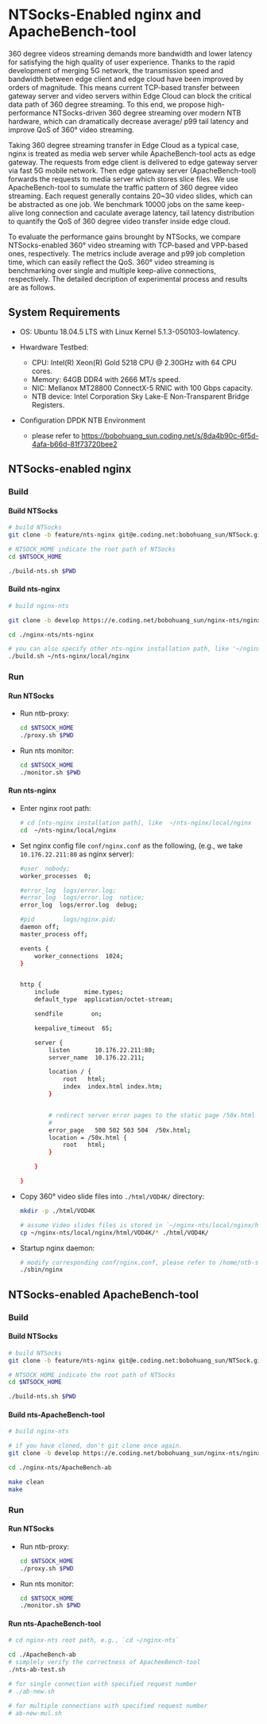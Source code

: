 
# NTSocks-Enabled nginx and ApacheBench-tool

360 degree videos streaming demands more bandwidth and lower latency for satisfying the high quality of user experience. Thanks to the rapid development of merging 5G network, the transmission speed and bandwidth between edge client and edge cloud have been improved by orders of magnitude. This means current TCP-based transfer between gateway server and video servers within Edge Cloud can block the critical data path of 360 degree streaming. To this end, we propose high-performance NTSocks-driven 360 degree streaming over modern NTB hardware, which can dramatically decrease average/ p99 tail latency and improve QoS of 360° video streaming.

Taking 360 degree streaming transfer in Edge Cloud as a typical case, nginx is treated as media web server while ApacheBench-tool acts as edge gateway. The requests from edge client is delivered to edge gateway server via fast 5G mobile network. Then edge gateway server (ApacheBench-tool) forwards the requests to media server which stores slice files. We use ApacheBench-tool to sumulate the traffic pattern of 360 degree video streaming. Each request generally contains 20~30 video slides, which can be abstracted as one job. We benchmark 10000 jobs on the same keep-alive long connection and caculate average latency, tail latency distribution to quantify the QoS of 360 degree video transfer inside edge cloud.


To evaluate the performance gains brounght by NTSocks, we compare NTSocks-enabled 360° video streaming with TCP-based and VPP-based ones, respectively. The metrics include average and p99 job completion time, which can easily reflect the QoS. 360° video streaming is benchmarking over single and multiple keep-alive connections, respectively. The detailed decription of experimental process and results are as follows.


## System Requirements

- OS: Ubuntu 18.04.5 LTS with Linux Kernel 5.1.3-050103-lowlatency.

- Hwardware Testbed:
    - CPU: Intel(R) Xeon(R) Gold 5218 CPU @ 2.30GHz with 64 CPU cores.
    - Memory: 64GB DDR4 with 2666 MT/s speed.
    - NIC: Mellanox MT28800 ConnectX-5 RNIC with 100 Gbps capacity.
    - NTB device: Intel Corporation Sky Lake-E Non-Transparent Bridge Registers.

- Configuration DPDK NTB Environment
    - please refer to https://bobohuang_sun.coding.net/s/8da4b90c-6f5d-4afa-b66d-81f73720bee2


## NTSocks-enabled nginx

### Build

#### Build NTSocks

```sh
# build NTSocks
git clone -b feature/nts-nginx git@e.coding.net:bobohuang_sun/NTSock.git

# NTSOCK_HOME indicate the root path of NTSocks
cd $NTSOCK_HOME

./build-nts.sh $PWD
```

#### Build nts-nginx

```sh
# build nginx-nts

git clone -b develop https://e.coding.net/bobohuang_sun/nginx-nts/nginx-nts.git

cd ./nginx-nts/nts-nginx

# you can also specify other nts-nginx installation path, like '~/nginx'
./build.sh ~/nts-nginx/local/nginx
```


### Run

#### Run NTSocks

- Run ntb-proxy:
    ```sh
    cd $NTSOCK_HOME
    ./proxy.sh $PWD
    ```

- Run nts monitor:
    ```sh
    cd $NTSOCK_HOME
    ./monitor.sh $PWD
    ```


#### Run nts-nginx

- Enter nginx root path: 
    ```sh
    # cd [nts-nginx installation path], like  ~/nts-nginx/local/nginx
    cd  ~/nts-nginx/local/nginx
    ```

- Set nginx config file `conf/nginx.conf` as the following, (e.g., we take `10.176.22.211:80` as nginx server):

    ```sh
    #user  nobody;
    worker_processes  0;

    #error_log  logs/error.log;
    #error_log  logs/error.log  notice;
    error_log  logs/error.log  debug;

    #pid        logs/nginx.pid;
    daemon off;
    master_process off;

    events {
        worker_connections  1024;
    }


    http {
        include       mime.types;
        default_type  application/octet-stream;

        sendfile        on;

        keepalive_timeout  65;

        server {
            listen       10.176.22.211:80;
            server_name  10.176.22.211;

            location / {
                root   html;
                index  index.html index.htm;
            }


            # redirect server error pages to the static page /50x.html
            #
            error_page   500 502 503 504  /50x.html;
            location = /50x.html {
                root   html;
            }

        }

    }
    ```

- Copy 360° video slide files into `./html/VOD4K/` directory:
    ```sh
    mkdir -p ./html/VOD4K

    # assume Video slides files is stored in `~/nginx-nts/local/nginx/html/VOD4K`
    cp ~/nginx-nts/local/nginx/html/VOD4K/* ./html/VOD4K/
    ```

- Startup nginx daemon:

    ```sh
    # modify corresponding conf/nginx.conf, please refer to /home/ntb-server2/nginx-nts/local/nginx/conf/nginx.conf
    ./sbin/nginx
    ```


## NTSocks-enabled ApacheBench-tool

### Build

#### Build NTSocks

```sh
# build NTSocks
git clone -b feature/nts-nginx git@e.coding.net:bobohuang_sun/NTSock.git

# NTSOCK_HOME indicate the root path of NTSocks
cd $NTSOCK_HOME

./build-nts.sh $PWD
```

#### Build nts-ApacheBench-tool

```sh
# build nginx-nts

# if you have cloned, don't git clone once again.
git clone -b develop https://e.coding.net/bobohuang_sun/nginx-nts/nginx-nts.git

cd ./nginx-nts/ApacheBench-ab

make clean
make
```


### Run 

#### Run NTSocks

- Run ntb-proxy:
    ```sh
    cd $NTSOCK_HOME
    ./proxy.sh $PWD
    ```

- Run nts monitor:
    ```sh
    cd $NTSOCK_HOME
    ./monitor.sh $PWD
    ```


#### Run nts-ApacheBench-tool

```sh
# cd nginx-nts root path, e.g., `cd ~/nginx-nts`

cd ./ApacheBench-ab
# simplely verify the correctness of ApacheeBench-tool
./nts-ab-test.sh

# for single connection with specified request number
# ./ab-new.sh

# for multiple connections with specified request number 
# ab-new-mul.sh

```
